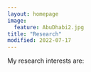 ```yaml
---
layout: homepage
image:
  feature: AbuDhabi2.jpg
title: "Research"
modified: 2022-07-17
---
```


My research interests are:

<!-- ### blabla -->

<!-- figure -->

<!-- **Relevant publications:**  -->

<!-- ### blabla2 -->

<!-- figure -->

<!-- **Relevant publications:** -->

<!-- ### blabla3 -->

<!-- figure -->

<!-- **Relevant publications:** -->


<!-- ### Interdisciplinary approaches -->

<!-- figure -->

<!-- **Relevant publications:** -->

<!-- ### Open science -->

<!-- I am... -->

<!-- ## Research projects & grants -->

<!-- ### current: -->
<!-- - 2021--2024: -->

<!-- ### completed: -->
<!-- - 2018--2021: -->

<!-- ### As collaborator -->
<!-- - 2021--2024: -->
